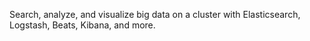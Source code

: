 Search, analyze, and visualize big data on a cluster with Elasticsearch, Logstash, Beats, Kibana, and more.
